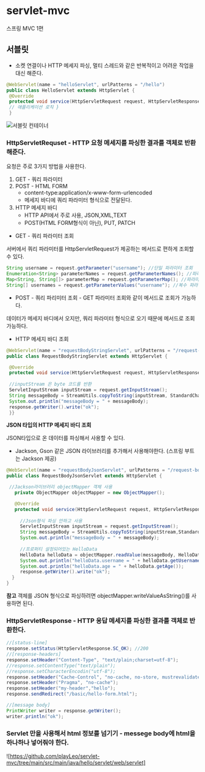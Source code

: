 # servlet-mvc
스프링 MVC 1편

## 서블릿
* 소켓 연결이나 HTTP 메세지 파싱, 멀티 스레드와 같은 반복적이고 어려운 작업을 대신 해준다.
```java
@WebServlet(name = "helloServlet", urlPatterns = "/hello") 
public class HelloServlet extends HttpServlet {
 @Override 
 protected void service(HttpServletRequest request, HttpServletResponse response){
 // 애플리케이션 로직 } 
 }
```
![서블릿 컨테이너](https://img1.daumcdn.net/thumb/R1280x0/?scode=mtistory2&fname=https%3A%2F%2Fblog.kakaocdn.net%2Fdn%2FcF89Gz%2FbtricDOaWSN%2FgUdbGrpu7T1sOF3OcquWj0%2Fimg.png)


### HttpServletRequset - HTTP 요청 메세지를 파싱한 결과를 객체로 반환해준다.

요청은 주로 3가지 방법을 사용한다.
1. GET - 쿼리 파라미터
2. POST - HTML FORM
    * content-type:application/x-www-form-urlencoded
    * 메세지 바디에 쿼리 파라미터 형식으로 전달된다.  
3. HTTP 메세지 바디
    * HTTP API에서 주로 사용, JSON,XML,TEXT
    * POST(HTML FORM형식이 아닌), PUT, PATCH
  
  
* GET - 쿼리 파라미터 조회

서버에서 쿼리 파라미터를 HttpServletRequest가 제공하는 메서드로 편하게 조회할 수 있다.
```java
String username = request.getParameter("username"); //단일 파라미터 조회
Enumeration<String> parameterNames = request.getParameterNames(); //파라미터 이름들모두 조회
Map<String, String[]> parameterMap = request.getParameterMap(); //파라미터를 Map으로 조회
String[] usernames = request.getParameterValues("username"); //복수 파라미터 조회
```

* POST - 쿼리 파리미터 조회 - GET 파라미터 조회와 같이 메서드로 조회가 가능하다.

데이터가 메세지 바디에서 오지만, 쿼리 파라미터 형식으로 오기 때문에 메서드로 조회 가능하다.

* HTTP 메세지 바디 조회
```java
@WebServlet(name = "requestBodyStringServlet", urlPatterns = "/request-bodystring")
public class RequestBodyStringServlet extends HttpServlet {

 @Override
 protected void service(HttpServletRequest request, HttpServletResponse response) throws ServletException, IOException {
 
 //inputStream 은 byte 코드를 반환
 ServletInputStream inputStream = request.getInputStream();
 String messageBody = StreamUtils.copyToString(inputStream, StandardCharsets.UTF_8);
 System.out.println("messageBody = " + messageBody);
 response.getWriter().write("ok");
 }}
```

**JSON 타입의 HTTP 메세지 바디 조회**

JSON타입으로 온 데이터를 파싱해서 사용할 수 있다.
* Jackson, Gson 같은 JSON 라이브러리를 추가해서 사용해야한다. (스프링 부트는 Jackson 제공)

```java
@WebServlet(name = "requestBodyJsonServlet", urlPatterns = "/request-bodyjson")
public class RequestBodyJsonServlet extends HttpServlet {

 //Jackson라이브러리 objectMapper 객체 사용
   private ObjectMapper objectMapper = new ObjectMapper();

   @Override
   protected void service(HttpServletRequest request, HttpServletResponse response) throws ServletException, IOException {
   
     //Json형식 파싱 안하고 사용
     ServletInputStream inputStream = request.getInputStream();
     String messageBody = StreamUtils.copyToString(inputStream,StandardCharsets.UTF_8);
     System.out.println("messageBody = " + messageBody);
     
     //프로퍼티 설정되어있는 HelloData
     HelloData helloData = objectMapper.readValue(messageBody, HelloData.class);
     System.out.println("helloData.username = " + helloData.getUsername());
     System.out.println("helloData.age = " + helloData.getAge());
     response.getWriter().write("ok");
  }
}
```

**참고**
객체를 JSON 형식으로 파싱하려면 objectMapper.writeValueAsString()를 사용하면 된다.

### HttpServletResponse - HTTP 응답 메세지를 파싱한 결과를 객체로 반환한다.
```java
//[status-line]
response.setStatus(HttpServletResponse.SC_OK); //200
//[response-headers]
response.setHeader("Content-Type", "text/plain;charset=utf-8");
//response.setContentType("text/plain");
//response.setCharacterEncodin("utf-8");
response.setHeader("Cache-Control", "no-cache, no-store, mustrevalidate");
response.setHeader("Pragma", "no-cache");
response.setHeader("my-header","hello");
response.sendRedirect("/basic/hello-form.html");

//[message body]
PrintWriter writer = response.getWriter();
writer.println("ok");
```

### Servlet 만을 사용해서 html 정보를 넘기기 - messege body에 html을 하나하나 넣어줘야 한다.

![https://github.com/playLeo/servlet-mvc/tree/main/src/main/java/hello/servlet/web/servlet]
